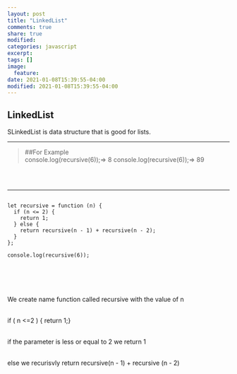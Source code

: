 ```yaml
---
layout: post
title: "LinkedList"
comments: true
share: true
modified:
categories: javascript
excerpt:
tags: []
image:
  feature:
date: 2021-01-08T15:39:55-04:00
modified: 2021-01-08T15:39:55-04:00
---
```


## LinkedList
SLinkedList is data structure that is good for lists.

___

> ##For Example<br>
console.log(recursive(6));=> 8
console.log(recursive(6));=> 89
>
##
<br>


___

~~~

let recursive = function (n) {
  if (n <= 2) {
    return 1;
  } else {
    return recursive(n - 1) + recursive(n - 2);
  }
};

console.log(recursive(6));






~~~

We create name function called recursive with the value of n<br><br>

if ( n <=2 ) { return 1;}
<br><br>

if the parameter is less or equal to 2 we return 1
<br><br>

else we recurisvly return recursive(n - 1) + recursive (n - 2)

<br><br>
	
